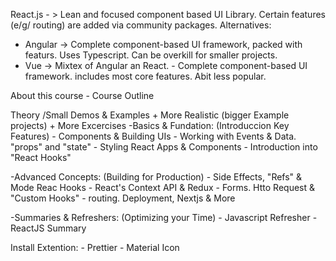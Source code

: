 React.js - > Lean and focused component based UI Library.
            Certain features (e/g/ routing) are added via community packages.
Alternatives:
- Angular -> Complete component-based UI framework, packed with featurs. Uses Typescript. Can be overkill for smaller projects.
- Vue     -> Mixtex of Angular an React. - Complete component-based UI framework. includes most core features. Abit less popular.


About this course - Course Outline

Theory /Small Demos & Examples + More Realistic (bigger Example projects) + More Excercises
-Basics & Fundation: (Introduccion Key Features)
    - Components & Building UIs
    - Working with Events & Data. "props" and "state"
    - Styling React Apps & Components
    - Introduction into "React Hooks"

-Advanced Concepts: (Building for Production)
    - Side Effects, "Refs" & Mode Reac Hooks
    - React's Context API & Redux
    - Forms. Htto Request & "Custom Hooks"
    - routing. Deployment, Nextjs & More

-Summaries & Refreshers: (Optimizing your Time)
    - Javascript Refresher
    - ReactJS Summary


Install Extention: 
    - Prettier
    - Material Icon




